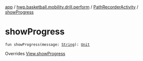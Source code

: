 [app](../../index.md) / [hwp.basketball.mobility.drill.perform](../index.md) / [PathRecorderActivity](index.md) / [showProgress](.)

# showProgress

`fun showProgress(message: `[`String`](https://kotlinlang.org/api/latest/jvm/stdlib/kotlin/-string/index.html)`): `[`Unit`](https://kotlinlang.org/api/latest/jvm/stdlib/kotlin/-unit/index.html)

Overrides [View.showProgress](../-path-recorder-activity-contract/-view/show-progress.md)

